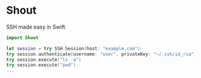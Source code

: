 # Shout
SSH made easy in Swift
```swift
import Shout

let session = try SSH.Session(host: "example.com")
try session.authenticate(username: "user", privateKey: "~/.ssh/id_rsa")
try session.execute("ls -a")
try session.execute("pwd")
...
```